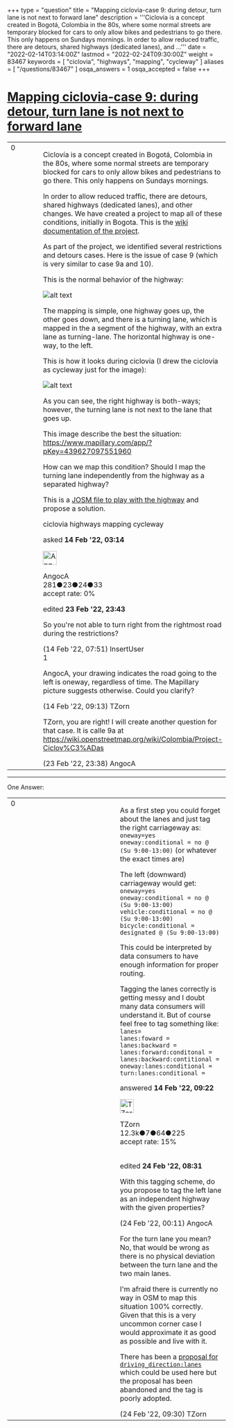 +++
type = "question"
title = "Mapping ciclovia-case 9: during detour, turn lane is not next to forward lane"
description = '''Ciclovía is a concept created in Bogotá, Colombia in the 80s, where some normal streets are temporary blocked for cars to only allow bikes and pedestrians to go there. This only happens on Sundays mornings. In order to allow reduced traffic, there are detours, shared highways (dedicated lanes), and ...'''
date = "2022-02-14T03:14:00Z"
lastmod = "2022-02-24T09:30:00Z"
weight = 83467
keywords = [ "ciclovia", "highways", "mapping", "cycleway" ]
aliases = [ "/questions/83467" ]
osqa_answers = 1
osqa_accepted = false
+++

<div class="headNormal">

# [Mapping ciclovia-case 9: during detour, turn lane is not next to forward lane](/questions/83467/mapping-ciclovia-case-9-during-detour-turn-lane-is-not-next-to-forward-lane)

</div>

<div id="main-body">

<div id="askform">

<table id="question-table" style="width:100%;">
<colgroup>
<col style="width: 50%" />
<col style="width: 50%" />
</colgroup>
<tbody>
<tr>
<td style="width: 30px; vertical-align: top"><div class="vote-buttons">
<span id="post-83467-upvote" class="ajax-command post-vote up" rel="nofollow" title="I like this post (click again to cancel)"> </span>
<div id="post-83467-score" class="post-score" title="current number of votes">
0
</div>
<span id="post-83467-downvote" class="ajax-command post-vote down" rel="nofollow" title="I dont like this post (click again to cancel)"> </span> <span id="favorite-mark" class="ajax-command favorite-mark" rel="nofollow" title="mark/unmark this question as favorite (click again to cancel)"> </span>
<div id="favorite-count" class="favorite-count">
&#10;</div>
</div></td>
<td><div id="item-right">
<div class="question-body">
<p>Ciclovía is a concept created in Bogotá, Colombia in the 80s, where some normal streets are temporary blocked for cars to only allow bikes and pedestrians to go there. This only happens on Sundays mornings.</p>
<p>In order to allow reduced traffic, there are detours, shared highways (dedicated lanes), and other changes. We have created a project to map all of these conditions, initially in Bogota. This is the <a href="https://wiki.openstreetmap.org/wiki/Colombia/Project-Ciclov%C3%ADas">wiki documentation of the project</a>.</p>
<p>As part of the project, we identified several restrictions and detours cases. Here is the issue of case 9 (which is very similar to case 9a and 10).</p>
<p>This is the normal behavior of the highway:</p>
<p><img src="https://wiki.openstreetmap.org/w/images/thumb/6/6f/Case9-normal.png/862px-Case9-normal.png" alt="alt text" /></p>
<p>The mapping is simple, one highway goes up, the other goes down, and there is a turning lane, which is mapped in the a segment of the highway, with an extra lane as turning-lane. The horizontal highway is one-way, to the left.</p>
<p>This is how it looks during ciclovía (I drew the ciclovía as cycleway just for the image):</p>
<p><img src="https://wiki.openstreetmap.org/w/images/thumb/d/de/Case9-ciclovia.png/864px-Case9-ciclovia.png" alt="alt text" /></p>
<p>As you can see, the right highway is both-ways; however, the turning lane is not next to the lane that goes up.</p>
<p>This image describe the best the situation: <a href="https://www.mapillary.com/app/?pKey=439627097551960">https://www.mapillary.com/app/?pKey=439627097551960</a></p>
<p>How can we map this condition? Should I map the turning lane independently from the highway as a separated highway?</p>
<p>This is a <a href="https://github.com/MaptimeBogota/Varios/blob/main/proyecto-ciclovia/cases/cicloviaCases.osm">JOSM file to play with the highway</a> and propose a solution.</p>
</div>
<div id="question-tags" class="tags-container tags">
<span class="post-tag tag-link-ciclovia" rel="tag" title="see questions tagged &#39;ciclovia&#39;">ciclovia</span> <span class="post-tag tag-link-highways" rel="tag" title="see questions tagged &#39;highways&#39;">highways</span> <span class="post-tag tag-link-mapping" rel="tag" title="see questions tagged &#39;mapping&#39;">mapping</span> <span class="post-tag tag-link-cycleway" rel="tag" title="see questions tagged &#39;cycleway&#39;">cycleway</span>
</div>
<div id="question-controls" class="post-controls">
&#10;</div>
<div class="post-update-info-container">
<div class="post-update-info post-update-info-user">
<p>asked <strong>14 Feb '22, 03:14</strong></p>
<img src="https://secure.gravatar.com/avatar/6998587ec6de0bab814c70777bcdd2ce?s=32&amp;d=identicon&amp;r=g" class="gravatar" width="32" height="32" alt="AngocA&#39;s gravatar image" />
<p><span>AngocA</span><br />
<span class="score" title="281 reputation points">281</span><span title="23 badges"><span class="badge1">●</span><span class="badgecount">23</span></span><span title="24 badges"><span class="silver">●</span><span class="badgecount">24</span></span><span title="33 badges"><span class="bronze">●</span><span class="badgecount">33</span></span><br />
<span class="accept_rate" title="Rate of the user&#39;s accepted answers">accept rate:</span> <span title="AngocA has no accepted answers">0%</span></p>
</img>
</div>
<div class="post-update-info post-update-info-edited">
<p><span> edited <strong>23 Feb '22, 23:43</strong> </span></p>
</div>
</div>
<div id="comments-container-83467" class="comments-container">
<span id="83468"></span>
<div id="comment-83468" class="comment">
<div id="post-83468-score" class="comment-score">
&#10;</div>
<div class="comment-text">
<p>So you're not able to turn right from the rightmost road during the restrictions?</p>
</div>
<div id="comment-83468-info" class="comment-info">
<span class="comment-age">(14 Feb '22, 07:51)</span> <span class="comment-user userinfo">InsertUser</span>
</div>
</div>
<span id="83469"></span>
<div id="comment-83469" class="comment">
<div id="post-83469-score" class="comment-score">
1
</div>
<div class="comment-text">
<p>AngocA, your drawing indicates the road going to the left is oneway, regardless of time. The Mapillary picture suggests otherwise. Could you clarify?</p>
</div>
<div id="comment-83469-info" class="comment-info">
<span class="comment-age">(14 Feb '22, 09:13)</span> <span class="comment-user userinfo">TZorn</span>
</div>
</div>
<span id="83559"></span>
<div id="comment-83559" class="comment">
<div id="post-83559-score" class="comment-score">
&#10;</div>
<div class="comment-text">
<p>TZorn, you are right! I will create another question for that case. It is calle 9a at <a href="https://wiki.openstreetmap.org/wiki/Colombia/Project-Ciclov%C3%ADas">https://wiki.openstreetmap.org/wiki/Colombia/Project-Ciclov%C3%ADas</a></p>
</div>
<div id="comment-83559-info" class="comment-info">
<span class="comment-age">(23 Feb '22, 23:38)</span> <span class="comment-user userinfo">AngocA</span>
</div>
</div>
</div>
<div id="comment-tools-83467" class="comment-tools">
&#10;</div>
<div class="clear">
&#10;</div>
<div id="comment-83467-form-container" class="comment-form-container">
&#10;</div>
<div class="clear">
&#10;</div>
</div></td>
</tr>
</tbody>
</table>

------------------------------------------------------------------------

<div class="tabBar">

<span id="sort-top"></span>

<div class="headQuestions">

One Answer:

</div>

</div>

<span id="83470"></span>

<div id="answer-container-83470" class="answer">

<table style="width:100%;">
<colgroup>
<col style="width: 50%" />
<col style="width: 50%" />
</colgroup>
<tbody>
<tr>
<td style="width: 30px; vertical-align: top"><div class="vote-buttons">
<span id="post-83470-upvote" class="ajax-command post-vote up" rel="nofollow" title="I like this post (click again to cancel)"> </span>
<div id="post-83470-score" class="post-score" title="current number of votes">
0
</div>
<span id="post-83470-downvote" class="ajax-command post-vote down" rel="nofollow" title="I dont like this post (click again to cancel)"> </span>
</div></td>
<td><div class="item-right">
<div class="answer-body">
<p>As a first step you could forget about the lanes and just tag the right carriageway as:<br />
<code>oneway=yes</code><br />
<code>oneway:conditional = no @ (Su 9:00-13:00)</code> (or whatever the exact times are)</p>
<p>The left (downward) carriageway would get:<br />
<code>oneway=yes</code><br />
<code>oneway:conditional = no @ (Su 9:00-13:00)</code><br />
<code>vehicle:conditional = no @ (Su 9:00-13:00)</code><br />
<code>bicycle:conditional = designated @ (Su 9:00-13:00)</code></p>
<p>This could be interpreted by data consumers to have enough information for proper routing.</p>
<p>Tagging the lanes correctly is getting messy and I doubt many data consumers will understand it. But of course feel free to tag something like:<br />
<code>lanes=</code><br />
<code>lanes:foward =</code><br />
<code>lanes:backward =</code><br />
<code>lanes:forward:conditonal =</code><br />
<code>lanes:backward:contitional =</code><br />
<code>oneway:lanes:conditional =</code><br />
<code>turn:lanes:conditional =</code></p>
</div>
<div class="answer-controls post-controls">
&#10;</div>
<div class="post-update-info-container">
<div class="post-update-info post-update-info-user">
<p>answered <strong>14 Feb '22, 09:22</strong></p>
<img src="https://secure.gravatar.com/avatar/ddebc8d5f4e0458413eacf65e36561a9?s=32&amp;d=identicon&amp;r=g" class="gravatar" width="32" height="32" alt="TZorn&#39;s gravatar image" />
<p><span>TZorn</span><br />
<span class="score" title="12350 reputation points"><span>12.3k</span></span><span title="7 badges"><span class="badge1">●</span><span class="badgecount">7</span></span><span title="64 badges"><span class="silver">●</span><span class="badgecount">64</span></span><span title="225 badges"><span class="bronze">●</span><span class="badgecount">225</span></span><br />
<span class="accept_rate" title="Rate of the user&#39;s accepted answers">accept rate:</span> <span title="TZorn has 63 accepted answers">15%</span> </br></br></p>
</img>
</div>
<div class="post-update-info post-update-info-edited">
<p><span> edited <strong>24 Feb '22, 08:31</strong> </span></p>
</div>
</div>
<div id="comments-container-83470" class="comments-container">
<span id="83562"></span>
<div id="comment-83562" class="comment">
<div id="post-83562-score" class="comment-score">
&#10;</div>
<div class="comment-text">
<p>With this tagging scheme, do you propose to tag the left lane as an independent highway with the given properties?</p>
</div>
<div id="comment-83562-info" class="comment-info">
<span class="comment-age">(24 Feb '22, 00:11)</span> <span class="comment-user userinfo">AngocA</span>
</div>
</div>
<span id="83575"></span>
<div id="comment-83575" class="comment">
<div id="post-83575-score" class="comment-score">
&#10;</div>
<div class="comment-text">
<p>For the turn lane you mean? No, that would be wrong as there is no physical deviation between the turn lane and the two main lanes.</p>
<p>I'm afraid there is currently no way in OSM to map this situation 100% correctly. Given that this is a very uncommon corner case I would approximate it as good as possible and live with it.</p>
<p>There has been a <a href="https://wiki.openstreetmap.org/wiki/Proposed_features/driving_direction">proposal for <code>driving_direction:lanes</code></a> which could be used here but the proposal has been abandoned and the tag is poorly adopted.</p>
</div>
<div id="comment-83575-info" class="comment-info">
<span class="comment-age">(24 Feb '22, 09:30)</span> <span class="comment-user userinfo">TZorn</span>
</div>
</div>
</div>
<div id="comment-tools-83470" class="comment-tools">
&#10;</div>
<div class="clear">
&#10;</div>
<div id="comment-83470-form-container" class="comment-form-container">
&#10;</div>
<div class="clear">
&#10;</div>
</div></td>
</tr>
</tbody>
</table>

</div>

<div class="paginator-container-left">

</div>

</div>

</div>

